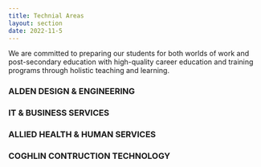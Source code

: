 ```yaml
---
title: Technial Areas
layout: section
date: 2022-11-5
---
```


We are committed to preparing our students for both worlds of work and post-secondary education with high-quality career education and training programs through holistic teaching and learning.


### ALDEN DESIGN & ENGINEERING
### IT & BUSINESS SERVICES
### ALLIED HEALTH & HUMAN SERVICES
### COGHLIN CONTRUCTION TECHNOLOGY